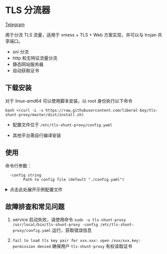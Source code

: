 # TLS 分流器
[Telegram](https://t.me/tls_shunt_proxy)

用于分流 TLS 流量，适用于 vmess + TLS + Web 方案实现，并可以与 trojan 共享端口。
* sni 分流
* http 和无特征流量分流
* 静态网站服务器
* 自动获取证书

## 下载安装
对于 linux-amd64 可以使用脚本安装，以 root 身份执行以下命令
```shell script
bash <(curl -L -s https://raw.githubusercontent.com/liberal-boy/tls-shunt-proxy/master/dist/install.sh)
```
* 配置文件位于 `/etc/tls-shunt-proxy/config.yaml`

* 其他平台需自行编译安装

## 使用
命令行参数：
```
  -config string
        Path to config file (default "./config.yaml")
```

<details>
  <summary>点击此处展开示例配置文件</summary>
  
```yml
# listen: 监听地址
listen: 0.0.0.0:443

# redirecthttps: 监听一个地址，发送到这个地址的 http 请求将被重定向到 https
redirecthttps: 0.0.0.0:80

# inboundbuffersize: 入站缓冲区大小，单位 KB, 默认值 4
# 相同吞吐量和连接数情况下，缓冲区越大，消耗的内存越大，消耗 CPU 时间越少。在网络吞吐量较低时，缓存过大可能增加延迟。
inboundbuffersize: 4

# outboundbuffersize: 出站缓冲区大小，单位 KB, 默认值 32
outboundbuffersize: 32

# vhosts: 按照按照 tls sni 扩展划分为多个虚拟 host
vhosts:

    # name 对应 tls sni 扩展的 server name
  - name: vmess.example.com

    # tlsoffloading: 解开 tls，true 为解开，解开后可以识别 http 流量，适用于 vmess over tls 和 http over tls (https) 分流等
    tlsoffloading: true

    # managedcert: 管理证书，开启后将自动从 LetsEncrypt 获取证书，根据 LetsEncrypt 的要求，必须监听 443 端口才能签发
    # 开启时 cert 和 key 设置的证书无效，关闭时将使用 cert 和 key 设置的证书
    managedcert: false

    # keytype: 启用 managedcert 时，生成的密钥对类型，支持的选项 ed25519、p256、p384、rsa2048、rsa4096、rsa8192
    keytype: p256

    # cert: tls 证书路径，
    cert: /etc/ssl/vmess.example.com.pem

    # key: tls 私钥路径
    key: /etc/ssl/vmess.example.com.key

    # alpn: ALPN, 多个 next protocol 之间用 "," 分隔
    alpn: h2,http/1.1

    # protocols: 指定 tls 协议版本，格式为 min,max , 可用值 tls12(默认最小), tls13(默认最大)
    # 如果最小值和最大值相同，那么你只需要写一次
    # tls12 仅支持 FS 且 AEAD 的加密套件
    protocols: tls12,tls13

    # http: 识别出的 http 流量的处理方式
    http:

      # paths: 按 http 请求的 path 分流，从上到下匹配，找不到匹配项则使用 http 的 handler
      paths:

          # path: path 以该字符串开头的请求将应用此 handler
        - path: /vmess/ws/
          handler: proxyPass
          args: 127.0.0.1:40000

          # path: http/2 请求的 path 将被识别为 *
        - path: "*"
          handler: proxyPass
          args: 127.0.0.1:40003

        - path: /static/

          # trimprefix: 修剪前缀，将 http 流量交给 handler 时，修剪 path 中的前缀
          # 如将 /static/logo.jpg 修剪为 /logo.jpg
          trimprefix: /static

          handler: fileServer
          args: /var/www/static

      # handler: fileServer 将服务一个静态网站
      # fileServer 支持 h2c, 如果使用 fileServer 处理 http, 且未设置 paths, alpn 可以开启 h2
      handler: fileServer

      # args: 静态网站的文件路径
      args: /var/www/html

    # default: 其他流量处理方式
    default:

      # handler: proxyPass 将流量转发至另一个地址
      handler: proxyPass

      # args: 转发的目标地址
      args: 127.0.0.1:40001

      # args: 也可以使用 domain socket
      # args: unix:/path/to/ds/file

  - name: trojan.example.com

    # tlsoffloading: 解开 tls，false 为不解开，直接处理 tls 流量，适用于 trojan-gfw 等
    tlsoffloading: false

    # default: 关闭 tlsoffloading 时，目前没有识别方法，均按其他流量处理
    default:
      handler: proxyPass
      args: 127.0.0.1:8443
```
</details>

## 故障排查和常见问题

1. service 启动失败，请使用命令 `sudo -u tls-shunt-proxy /usr/local/bin/tls-shunt-proxy -config /etc/tls-shunt-proxy/config.yaml` 运行，获取错误信息

2. `fail to load tls key pair for xxx.xxx: open /xxx/xxx.key: permission denied` 确保用户 `tls-shunt-proxy` 有权读取证书